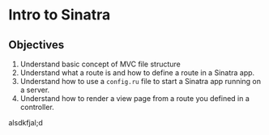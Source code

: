 # Intro to Sinatra

## Objectives

1. Understand basic concept of MVC file structure
2. Understand what a route is and how to define a route in a Sinatra app. 
3. Understand how to use a `config.ru` file to start a Sinatra app running on a server. 
4. Understand how to render a view page from a route you defined in a controller.


alsdkfjal;d